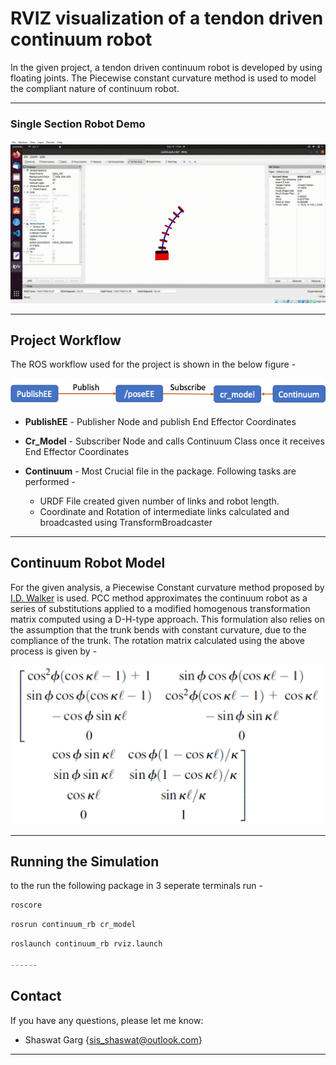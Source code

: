 # RVIZ visualization of a tendon driven continuum robot

In the given project, a tendon driven continuum robot is developed by using floating joints. The Piecewise constant curvature method is used to model the compliant nature of continuum robot. 

------

### Single Section Robot Demo

<p align="center">
<img src="./assets/rviz_demo.gif" width="600" alt="mulls_slam">
</p>

------

## Project Workflow 

The ROS workflow used for the project is shown in the below figure - 

<p align="left">
<img src="./assets/FlowChart.png" width="900" alt="flow">
</p>

* **PublishEE** - Publisher Node and publish End Effector Coordinates

* **Cr_Model** - Subscriber Node and calls Continuum Class once it receives End Effector Coordinates

* **Continuum** - Most Crucial file in the package. Following tasks are performed -
  * URDF File created given number of links and robot length.
  * Coordinate and Rotation of intermediate links calculated and broadcasted using TransformBroadcaster

------

## Continuum Robot Model

For the given analysis, a Piecewise Constant curvature method proposed by <a href="https://ieeexplore.ieee.org/document/1588999" target="_blank">I.D. Walker</a> is used. PCC method approximates the continuum robot as a series of substitutions applied to a modified homogenous transformation matrix computed using a D-H-type approach. This formulation also relies on the assumption that the trunk bends with constant curvature, due to the compliance of the trunk. The rotation matrix calculated using the above process is given by -

<p align="center">
<img src="./assets/Kinematics.png" width="500" alt="flow">
</p>

------

## Running the Simulation

to the run the following package in 3 seperate terminals run -

```python
roscore
```


```python
rosrun continuum_rb cr_model
```


```python
roslaunch continuum_rb rviz.launch

------

```
## Contact

If you have any questions, please let me know:

- Shaswat Garg {[sis_shaswat@outlook.com]()}

--------
